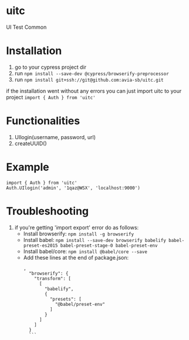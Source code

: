 # uitc
UI Test Common 

# Installation
1. go to your cypress project dir
2. run `npm install --save-dev @cypress/browserify-preprocessor`
3. run `npm install git+ssh://git@github.com:avia-sb/uitc.git`


if the installation went without any errors you can just import uitc to your project
`import { Auth } from 'uitc'`

# Functionalities
 1. UIlogin(username, password, url)
 2. createUUID()
 
 # Example
 ```
 import { Auth } from 'uitc'
 Auth.UIlogin('admin', '1qaz@WSX', 'localhost:9000')
 ```

# Troubleshooting
1. if you're getting 'import export' error do as follows:
   * Install browserify: `npm install -g browserify`
   * Install babel: `npm install --save-dev browserify babelify babel-preset-es2015 babel-preset-stage-0 babel-preset-env`
   * Install babel/core: `npm install @babel/core --save`
   * Add these lines at the end of package.json:
       ```
       ,
         "browserify": {
           "transform": [
             [
               "babelify",
               {
                 "presets": [
                   "@babel/preset-env"
                 ]
               }
             ]
           ]
         }
         ```
